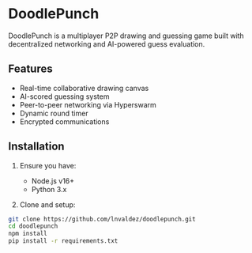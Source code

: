 # DoodlePunch

DoodlePunch is a multiplayer P2P drawing and guessing game built with decentralized networking and AI-powered guess evaluation.

## Features

- Real-time collaborative drawing canvas
- AI-scored guessing system
- Peer-to-peer networking via Hyperswarm
- Dynamic round timer
- Encrypted communications

## Installation

1. Ensure you have:

   - Node.js v16+
   - Python 3.x

2. Clone and setup:

```bash
git clone https://github.com/lnvaldez/doodlepunch.git
cd doodlepunch
npm install
pip install -r requirements.txt
```
